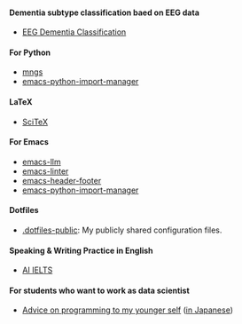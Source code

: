 #### Dementia subtype classification baed on EEG data
- [EEG Dementia Classification](https://github.com/yanagisawa-lab/eeg-dementia-classification)

#### For Python
- [mngs](https://github.com/ywatanabe1989/mngs)
- [emacs-python-import-manager](https://github.com/ywatanabe1989/emacs-python-import-manager)

#### LaTeX
- [SciTeX](https://github.com/ywatanabe1989/SciTeX)
  
#### For Emacs
- [emacs-llm](https://github.com/ywatanabe1989/emacs-llm)
- [emacs-linter](https://github.com/ywatanabe1989/emacs-linter)
- [emacs-header-footer](https://github.com/ywatanabe1989/emacs-header-footer)
- [emacs-python-import-manager](https://github.com/ywatanabe1989/emacs-python-import-manager)

#### Dotfiles
- [.dotfiles-public](https://github.com/ywatanabe1989/.dotfiles-public): My publicly shared configuration files.

#### Speaking & Writing Practice in English
- [AI IELTS](https://ai-ielts.app/)

#### For students who want to work as data scientist
- [Advice on programming to my younger self](./docs/advice-for-my-younger-myself-en.md) ([in Japanese](./docs/advice-for-my-younger-myself-ja.md))
